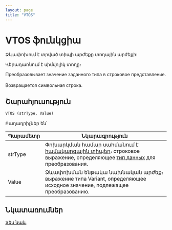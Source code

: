 ```yaml
---
layout: page
title: "VTOS"
---
```


# VTOS ֆունկցիա

Ձևափոխում է տրված տիպի արժեքը տողային արժեքի:

Վերադառնում է սիմվոլիկ տողը։

Преобразовывает значение заданного типа в строковое представление. <br>
<br>
Возвращается символьная строка.


## Շարահյուսություն

```vb
VTOS (strType, Value)
```

Բաղադրիչներ են՝


| Պարամետր | Նկարագրություն |
|--|--|
| strType | Փոխարկման համար սահմանում է [համակարգային տիպեր](../../../types.html)։ строковое выражение, определяющее [тип данных](../../../types.html) для преобразования. |
| Value | Ձևափոխման ենթակա նախնական արժեք։ выражение типа Variant, определяющее исходное значение, подлежащее преобразованию. |



## Նկատառումներ

[Տես նաև](VTOFS.html)

